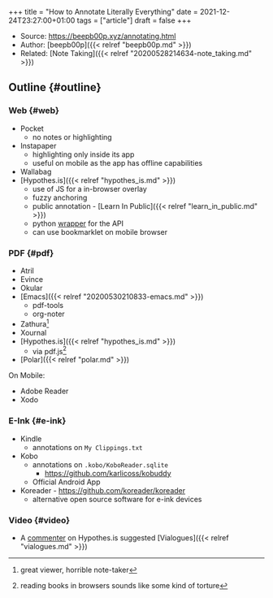 +++
title = "How to Annotate Literally Everything"
date = 2021-12-24T23:27:00+01:00
tags = ["article"]
draft = false
+++

-   Source: <https://beepb00p.xyz/annotating.html>
-   Author: [beepb00p]({{< relref "beepb00p.md" >}})
-   Related: [Note Taking]({{< relref "20200528214634-note_taking.md" >}})


## Outline {#outline}


### Web {#web}

-   Pocket
    -   no notes or highlighting
-   Instapaper
    -   highlighting only inside its app
    -   useful on mobile as the app has offline capabilities
-   Wallabag
-   [Hypothes.is]({{< relref "hypothes_is.md" >}})
    -   use of JS for a in-browser overlay
    -   fuzzy anchoring
    -   public annotation - [Learn In Public]({{< relref "learn_in_public.md" >}})
    -   python [wrapper](https://github.com/judell/Hypothesis) for the API
    -   can use bookmarklet on mobile browser


### PDF {#pdf}

-   Atril
-   Evince
-   Okular
-   [Emacs]({{< relref "20200530210833-emacs.md" >}})
    -   pdf-tools
    -   org-noter
-   Zathura[^fn:1]
-   Xournal
-   [Hypothes.is]({{< relref "hypothes_is.md" >}})
    -   via pdf.js[^fn:2]
-   [Polar]({{< relref "polar.md" >}})

On Mobile:

-   Adobe Reader
-   Xodo


### E-Ink {#e-ink}

-   Kindle
    -   annotations on `My Clippings.txt`
-   Kobo
    -   annotations on `.kobo/KoboReader.sqlite`
        -   <https://github.com/karlicoss/kobuddy>
    -   Official Android App
-   Koreader - <https://github.com/koreader/koreader>
    -   alternative open source software for e-ink devices


### Video {#video}

-   A [commenter](https://hyp.is/Cchw9t4VEeqy8os_dr4Hug/beepb00p.xyz/annotating.html) on Hypothes.is suggested [Vialogues]({{< relref "vialogues.md" >}})

[^fn:1]: great viewer, horrible note-taker
[^fn:2]: reading books in browsers sounds like some kind of torture
